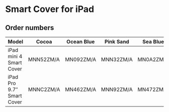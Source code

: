 # Smart Cover for iPad

## Order numbers

| Model | Cocoa | Ocean Blue | Pink Sand | Sea Blue |
|-------|-----|-----|-----|-----|
| iPad mini 4 Smart Cover | MNN52ZM/A | MN092ZM/A | MNN32ZM/A | MN0A2ZM/A |
| iPad Pro 9.7″ Smart Cover | MNNC2ZM/A | MN462ZM/A | MNN92ZM/A | MN472ZM/A |
